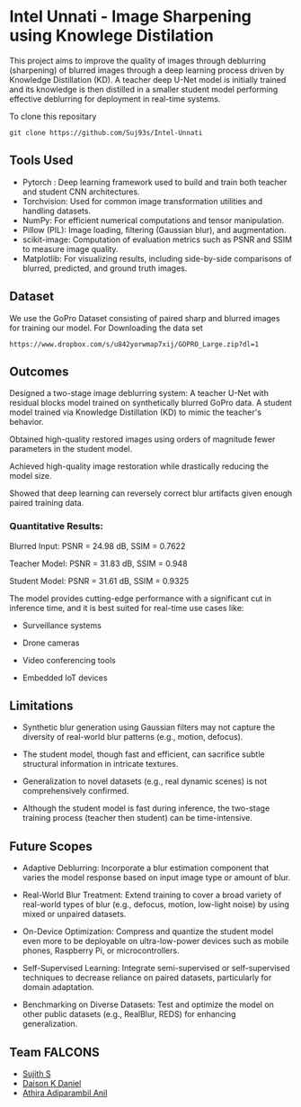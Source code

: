 # Intel Unnati - Image Sharpening using Knowlege Distilation
This project aims to improve the quality of images through deblurring (sharpening) of blurred images through a deep learning process driven by Knowledge Distillation (KD). A teacher deep U-Net model is initially trained and its knowledge is then distilled in a smaller student model performing effective deblurring for deployment in real-time systems. 


To clone this repositary
```
git clone https://github.com/Suj93s/Intel-Unnati
```

## Tools Used
- Pytorch : Deep learning framework used to build and train both teacher and student CNN architectures.
- Torchvision: Used for common image transformation utilities and handling datasets.
- NumPy: For efficient numerical computations and tensor manipulation.
- Pillow (PIL): Image loading, filtering (Gaussian blur), and augmentation.
- scikit-image: Computation of evaluation metrics such as PSNR and SSIM to measure image quality.
- Matplotlib: For visualizing results, including side-by-side comparisons of blurred, predicted, and ground truth images.

## Dataset
We use the GoPro Dataset consisting of paired sharp and blurred images for training our model.
For Downloading the data set
```
https://www.dropbox.com/s/u842yorwmap7xij/GOPRO_Large.zip?dl=1
```

## Outcomes
Designed a two-stage image deblurring system:
A teacher U-Net with residual blocks model trained on synthetically blurred GoPro data.
A student model trained via Knowledge Distillation (KD) to mimic the teacher's behavior.

Obtained high-quality restored images using orders of magnitude fewer parameters in the student model.

Achieved high-quality image restoration while drastically reducing the model size.

Showed that deep learning can reversely correct blur artifacts given enough paired training data.

### Quantitative Results:

Blurred Input: PSNR = 24.98 dB, SSIM = 0.7622

Teacher Model: PSNR = 31.83 dB, SSIM = 0.948

Student Model: PSNR = 31.61 dB, SSIM = 0.9325

The model provides cutting-edge performance with a significant cut in inference time, and it is best suited for real-time use cases like:

- Surveillance systems

- Drone cameras

- Video conferencing tools

- Embedded IoT devices


## Limitations
- Synthetic blur generation using Gaussian filters may not capture the diversity of real-world blur patterns (e.g., motion, defocus).

- The student model, though fast and efficient, can sacrifice subtle structural information in intricate textures.

- Generalization to novel datasets (e.g., real dynamic scenes) is not comprehensively confirmed.

- Although the student model is fast during inference, the two-stage training process (teacher then student) can be time-intensive.

## Future Scopes

- Adaptive Deblurring: Incorporate a blur estimation component that varies the model response based on input image type or amount of blur.

- Real-World Blur Treatment: Extend training to cover a broad variety of real-world types of blur (e.g., defocus, motion, low-light noise) by using mixed or unpaired datasets.

- On-Device Optimization: Compress and quantize the student model even more to be deployable on ultra-low-power devices such as mobile phones, Raspberry Pi, or microcontrollers.

- Self-Supervised Learning: Integrate semi-supervised or self-supervised techniques to decrease reliance on paired datasets, particularly for domain adaptation.

- Benchmarking on Diverse Datasets: Test and optimize the model on other public datasets (e.g., RealBlur, REDS) for enhancing generalization.


## Team FALCONS

- [Sujith S](https://github.com/Suj93s)
- [Daison K Daniel](https://github.com/dais-x)
- [Athira Adiparambil Anil](https://github.com/athira-anil2327)
